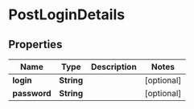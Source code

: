 # PostLoginDetails

## Properties
Name | Type | Description | Notes
------------ | ------------- | ------------- | -------------
**login** | **String** |  |  [optional]
**password** | **String** |  |  [optional]
